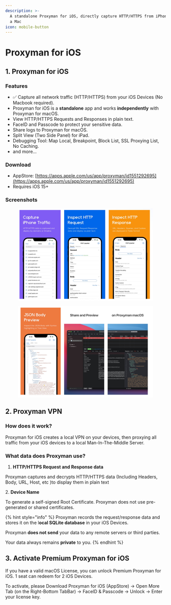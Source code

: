 ```yaml
---
description: >-
  A standalone Proxyman for iOS, directly capture HTTP/HTTPS from iPhone without
  a Mac
icon: mobile-button
---
```


# Proxyman for iOS

## 1. Proxyman for iOS

### Features

* ✅ Capture all network traffic (HTTP/HTTPS) from your iOS Devices (No Macbook required).
* Proxyman for iOS is a **standalone** app and works **independently** with Proxyman for macOS.
* View HTTP/HTTPS Requests and Responses in plain text.
* FaceID and Passcode to protect your sensitive data.
* Share logs to Proxyman for macOS.
* Split View (Two Side Panel) for iPad.
* Debugging Tool: Map Local, Breakpoint, Block List, SSL Proxying List, No Caching.
* and more...

### Download

* AppStore: [https://apps.apple.com/us/app/proxyman/id1551292695](https://apps.apple.com/us/app/proxyman/id1551292695)
* Requires iOS 15+

### Screenshots

<figure><img src="../.gitbook/assets/Screenshot 2023-06-01 at 15.28.38 (1).jpeg" alt=""><figcaption></figcaption></figure>

<figure><img src="../.gitbook/assets/Screenshot 2023-06-01 at 15.28.42.jpeg" alt=""><figcaption></figcaption></figure>

## 2. Proxyman VPN

### How does it work?

Proxyman for iOS creates a local VPN on your devices, then proxying all traffic from your iOS devices to a local Man-In-The-Middle Server.

### What data does Proxyman use?

1. **HTTP/HTTPS Request and Response data**

Proxyman captures and decrypts HTTP/HTTPS data (Including Headers, Body, URL, Host, etc )to display them in plain text

&#x20; 2\. **Device Name**

To generate a self-signed Root Certificate. Proxyman does not use pre-generated or shared certificates.

{% hint style="info" %}
Proxyman records the request/response data and stores it on the l**ocal SQLite database** in your iOS Devices.

Proxyman **does not send** your data to any remote servers or third parties.

Your data always remains **private** to you.
{% endhint %}

## 3. Activate Premium Proxyman for iOS

If you have a valid macOS License, you can unlock Premium Proxyman for iOS. 1 seat can redeem for 2 iOS Devices.

To activate, please Download Proxyman for iOS (AppStore) -> Open More Tab (on the Right-Bottom TabBar) -> FaceID & Passcode -> Unlock -> Enter your license key.
